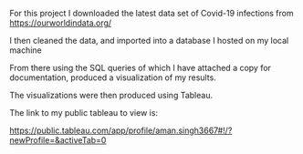 For this project I downloaded the latest data set of Covid-19 infections from https://ourworldindata.org/

I then cleaned the data, and imported into a database I hosted on my local machine

From there using the SQL queries of which I have attached a copy for documentation, produced a visualization of my results.

The visualizations were then produced using Tableau.

The link to my public tableau to view is:

https://public.tableau.com/app/profile/aman.singh3667#!/?newProfile=&activeTab=0
